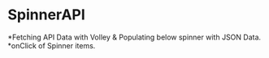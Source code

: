# SpinnerAPI
*Fetching API Data with Volley &amp; Populating below spinner with JSON Data.
*onClick of Spinner items.
